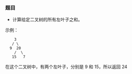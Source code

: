 ### 题目
* 计算给定二叉树的所有左叶子之和。

示例：
```
    3
   / \
  9  20
    /  \
   15   7
```
在这个二叉树中，有两个左叶子，分别是 9 和 15，所以返回 24
 
